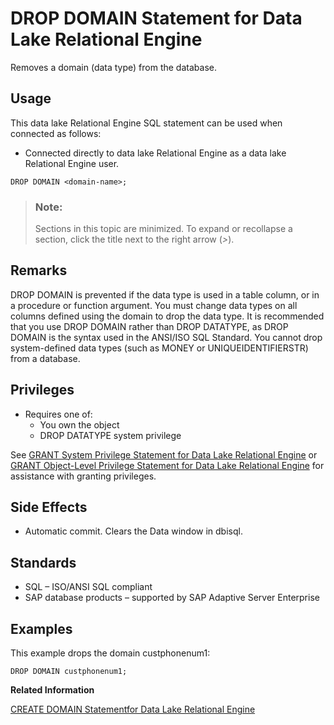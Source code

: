 <!-- loiob9516c87e589469facab1deaca3e4ebb -->

# DROP DOMAIN Statement for Data Lake Relational Engine

Removes a domain \(data type\) from the database.



<a name="loiob9516c87e589469facab1deaca3e4ebb__section_azh_5fj_znb"/>

## Usage

This data lake Relational Engine SQL statement can be used when connected as follows:

-   Connected directly to data lake Relational Engine as a data lake Relational Engine user.



```
DROP DOMAIN <domain-name>;
```



> ### Note:  
> Sections in this topic are minimized. To expand or recollapse a section, click the title next to the right arrow \(*\>*\).



<a name="loiob9516c87e589469facab1deaca3e4ebb__IQ_Usage"/>

## Remarks

DROP DOMAIN is prevented if the data type is used in a table column, or in a procedure or function argument. You must change data types on all columns defined using the domain to drop the data type. It is recommended that you use DROP DOMAIN rather than DROP DATATYPE, as DROP DOMAIN is the syntax used in the ANSI/ISO SQL Standard. You cannot drop system-defined data types \(such as MONEY or UNIQUEIDENTIFIERSTR\) from a database.



<a name="loiob9516c87e589469facab1deaca3e4ebb__drop_datatype_privileges1"/>

## Privileges

-   Requires one of:
    -   You own the object
    -   DROP DATATYPE system privilege


See [GRANT System Privilege Statement for Data Lake Relational Engine](grant-system-privilege-statement-for-data-lake-relational-engine-a3dfcb0.md) or [GRANT Object-Level Privilege Statement for Data Lake Relational Engine](grant-object-level-privilege-statement-for-data-lake-relational-engine-a3e154f.md) for assistance with granting privileges.



<a name="loiob9516c87e589469facab1deaca3e4ebb__IQ_Side_Effects"/>

## Side Effects

-   Automatic commit. Clears the Data window in dbisql.



<a name="loiob9516c87e589469facab1deaca3e4ebb__IQ_Standards"/>

## Standards

-   SQL – ISO/ANSI SQL compliant
-   SAP database products – supported by SAP Adaptive Server Enterprise



<a name="loiob9516c87e589469facab1deaca3e4ebb__IQ_Examples"/>

## Examples

This example drops the domain custphonenum1:

```
DROP DOMAIN custphonenum1;
```

**Related Information**  


[CREATE DOMAIN Statementfor Data Lake Relational Engine](create-domain-statementfor-data-lake-relational-engine-a616d8e.md "Creates a user-defined data type in the database.")

